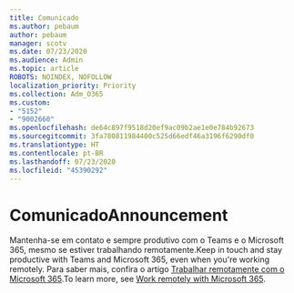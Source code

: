 ```yaml
---
title: Comunicado
ms.author: pebaum
author: pebaum
manager: scotv
ms.date: 07/23/2020
ms.audience: Admin
ms.topic: article
ROBOTS: NOINDEX, NOFOLLOW
localization_priority: Priority
ms.collection: Adm_O365
ms.custom:
- "5152"
- "9002660"
ms.openlocfilehash: de64c897f9518d20ef9ac09b2ae1e0e784b92673
ms.sourcegitcommit: 3fa780811984400c525d66edf46a3196f6290df0
ms.translationtype: HT
ms.contentlocale: pt-BR
ms.lasthandoff: 07/23/2020
ms.locfileid: "45390292"
---
```

# <a name="announcement"></a><span data-ttu-id="f4548-102">Comunicado</span><span class="sxs-lookup"><span data-stu-id="f4548-102">Announcement</span></span>

<span data-ttu-id="f4548-103">Mantenha-se em contato e sempre produtivo com o Teams e o Microsoft 365, mesmo se estiver trabalhando remotamente.</span><span class="sxs-lookup"><span data-stu-id="f4548-103">Keep in touch and stay productive with Teams and Microsoft 365, even when you're working remotely.</span></span> <span data-ttu-id="f4548-104">Para saber mais, confira o artigo [Trabalhar remotamente com o Microsoft 365](https://aka.ms/remote-work).</span><span class="sxs-lookup"><span data-stu-id="f4548-104">To learn more, see [Work remotely with Microsoft 365](https://aka.ms/remote-work).</span></span>